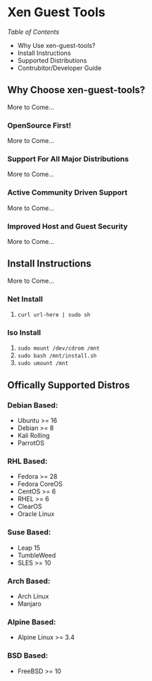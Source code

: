 # Xen Guest Tools

_Table of Contents_

- Why Use xen-guest-tools?
- Install Instructions
- Supported Distributions
- Contrubitor/Developer Guide

## Why Choose xen-guest-tools?
More to Come...

### OpenSource First!
More to Come...

### Support For All Major Distributions
More to Come...

### Active Community Driven Support
More to Come...

### Improved Host and Guest Security
More to Come...


## Install Instructions
More to Come...

### Net Install
1. `curl url-here | sudo sh` 

### Iso Install
1. `sudo mount /dev/cdrom /mnt`
2. `sudo bash /mnt/install.sh`
3. `sudo umount /mnt`


## Offically Supported Distros

### Debian Based:
- Ubuntu >= 16
- Debian >= 8
- Kali Rolling
- ParrotOS

### RHL Based:
- Fedora >= 28
- Fedora CoreOS
- CentOS >= 6
- RHEL >= 6
- ClearOS
- Oracle Linux

### Suse Based:
- Leap 15
- TumbleWeed
- SLES >= 10

### Arch Based:
- Arch Linux
- Manjaro

### Alpine Based:
- Alpine Linux >= 3.4

### BSD Based:
- FreeBSD >= 10
